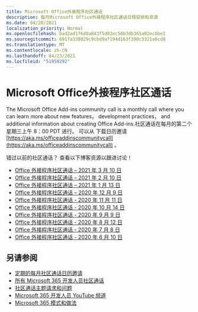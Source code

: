 ```yaml
---
title: Microsoft Office外接程序社区通话
description: 每月Microsoft Office外接程序社区通话日程安排和资源
ms.date: 04/20/2021
localization_priority: Normal
ms.openlocfilehash: bad2ad176d0a843f5d03ec58b3db365a02ecbbe1
ms.sourcegitcommit: 691fa338029c9cbd9a7194d163f390c3321a0cd8
ms.translationtype: MT
ms.contentlocale: zh-CN
ms.lasthandoff: 04/23/2021
ms.locfileid: "51959292"
---
```

# <a name="microsoft-office-add-ins-community-call"></a>Microsoft Office外接程序社区通话

The Microsoft Office Add-ins community call is a monthly call where you can learn more about new features， development practices， and additional information about creating Office Add-ins.社区通话在每月的第二个星期三上午 8：00 PDT 进行。 可以从 下载日历邀请 [https://aka.ms/officeaddinscommunitycall](https://aka.ms/officeaddinscommunitycall) 。

错过以前的社区通话？ 查看以下博客资源以跟进讨论！

- [Office 外接程序社区通话 – 2021 年 3 月 10 日](https://techcommunity.microsoft.com/t5/microsoft-365-pnp-blog/office-add-ins-community-call-march-10-2021/ba-p/2205369)
- [Office 外接程序社区通话 – 2021 年 2 月 10 日](https://developer.microsoft.com/en-us/office/blogs/office-add-ins-community-call-february-10-2021/)
- [Office 外接程序社区通话 – 2021 年 1 月 13 日](https://developer.microsoft.com/en-us/office/blogs/office-add-ins-community-call-january-13-2021%e2%80%af/)
- [Office 外接程序社区通话 – 2020 年 12 月 9 日](https://developer.microsoft.com/en-us/microsoft-365/blogs/office-add-ins-community-call-december-9-2020/)
- [Office 外接程序社区通话 - 2020 年 11 月 11 日](https://developer.microsoft.com/office/blogs/office-add-ins-community-call-november-11-2020/)
- [Office 外接程序社区通话 - 2020 年 10 月 14 日](https://developer.microsoft.com/office/blogs/office-add-ins-community-call-october-14-2020%E2%80%AF/)
- [Office 外接程序社区通话 - 2020 年 9 月 9 日](https://developer.microsoft.com/office/blogs/office-add-ins-community-call-september-9-2020/)
- [Office 外接程序社区通话 - 2020 年 8 月 12 日](https://developer.microsoft.com/office/blogs/office-add-ins-community-call-august-12-2020%e2%80%af)
- [Office 外接程序社区通话 - 2020 年 7 月 8 日](https://developer.microsoft.com/office/blogs/office-add-ins-community-call-july-8-2020/)
- [Office 外接程序社区通话 - 2020 年 6 月 10 日](https://developer.microsoft.com/office/blogs/office-add-ins-community-call-june-10-2020/)

## <a name="see-also"></a>另请参阅

- [定期的每月社区通话日历邀请](https://aka.ms/officeaddinscommunitycall)
- [所有 Microsoft 365 开发人员社区通话](https://aka.ms/M365DevCalls)
- [社区通话主题请求和问题](https://aka.ms/officeaddinsform)
- [Microsoft 365 开发人员 YouTube 频道](https://aka.ms/OfficeDevYouTube)
- [Microsoft 365 模式和做法](https://aka.ms/M365PnP)
